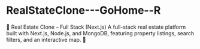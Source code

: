 # RealStateClone---GoHome--R
🏡 Real Estate Clone – Full Stack (Next.js) A full-stack real estate platform built with Next.js, Node.js, and MongoDB, featuring property listings, search filters, and an interactive map. 🚀
